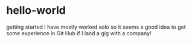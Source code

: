 # hello-world
getting started
I have mostly worked solo so it seems a good idea to get some experience in Git Hub if I land a gig with a company!

